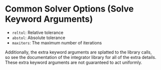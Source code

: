 # Common Solver Options (Solve Keyword Arguments)

- `reltol`: Relative tolerance
- `abstol`: Absolute tolerance
- `maxiters`: The maximum number of iterations

Additionally, the extra keyword arguments are splatted to the library calls, so
see the documentation of the integrator library for all of the extra details.
These extra keyword arguments are not guaranteed to act uniformly.